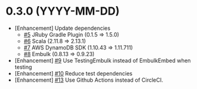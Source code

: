 0.3.0 (YYYY-MM-DD)
==================

- [Enhancement] Update dependencies
    - [#5](https://github.com/lulichn/embulk-input-dynamodb/pull/5) JRuby Gradle Plugin (0.1.5 => 1.5.0)
    - [#6](https://github.com/lulichn/embulk-input-dynamodb/pull/6) Scala (2.11.8 => 2.13.1)
    - [#7](https://github.com/lulichn/embulk-input-dynamodb/pull/7) AWS DynamoDB SDK (1.10.43 => 1.11.711)
    - [#8](https://github.com/lulichn/embulk-input-dynamodb/pull/8) Embulk (0.8.13 => 0.9.23)
- [Enhancement] [#9](https://github.com/lulichn/embulk-input-dynamodb/pull/9) Use TestingEmbulk instead of EmbulkEmbed when testing
- [Enhancement] [#10](https://github.com/lulichn/embulk-input-dynamodb/pull/10) Reduce test dependencies
- [Enhancement] [#13](https://github.com/lulichn/embulk-input-dynamodb/pull/13) Use Github Actions instead of CircleCI.
